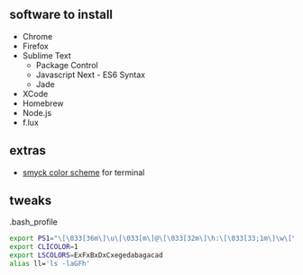 ## software to install

- Chrome
- Firefox
- Sublime Text
  - Package Control
  - Javascript Next - ES6 Syntax
  - Jade
- XCode
- Homebrew
- Node.js
- f.lux

## extras

- [smyck color scheme](http://color.smyck.org/) for terminal

## tweaks

.bash_profile
```bash
export PS1="\[\033[36m\]\u\[\033[m\]@\[\033[32m\]\h:\[\033[33;1m\]\w\[\033[m\]\$ "
export CLICOLOR=1
export LSCOLORS=ExFxBxDxCxegedabagacad
alias ll='ls -laGFh'
```
